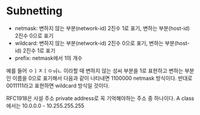 <h1>Subnetting</h1>

* netmask: 변하지 않는 부분(network-id) 2진수 1로 표기, 변하는 부분(host-id) 2진수 0으로 표기
* wildcard: 변하지 않는 부분(network-id) 2진수 0으로 표기, 변하는 부분(host-id) 2진수 1로 표기
* prefix: netmask에서 1의 개수

예를 들어 ㅇㅣㅈㅣㅇㅝㄴ 이라할 때 변하지 않는 성씨 부분을 1로 표현하고 변하는 부분인 이름을 0으로 표기해서 다음과 같이 나타내면 1100000 netmask 방식이다.
반대로 0011111라고 표현하면 wildcard 방식일 것이다.

RFC1918은 사설 주소 private address로 꼭 기억해야하는 주소 중 하나이다.
A class에서는 10.0.0.0 - 10.255.255.255    
